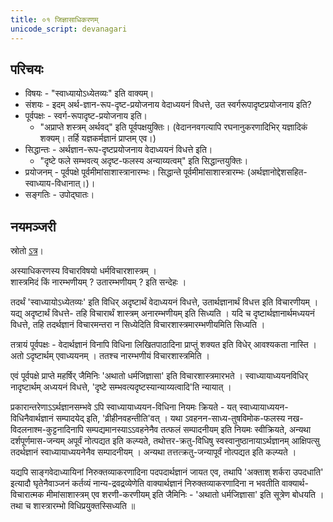 ```yaml
---
title: ०१ जिज्ञासाधिकरणम्
unicode_script: devanagari
---
```


## परिचयः
- विषयः - "स्वाध्यायोऽध्येतव्यः" इति वाक्यम्। 
- संशयः - इदम् अर्थ-ज्ञान-रूप-दृष्ट-प्रयोजनाय वेदाध्ययनं विधत्ते, उत स्वर्गरूपादृष्टप्रयोजनाय इति? 
- पूर्वपक्षः - स्वर्ग-रूपादृष्ट-प्रयोजनाय इति।
  - "अप्राप्ते शस्त्रम् अर्थवद्" इति पूर्वपक्षयुक्तिः। (वेदाननवगत्यापि रघनानुकरणादिभिर् यज्ञादिकं शक्यम्। तर्हि यज्ञकर्मज्ञानं प्राप्तम् एव।)
- सिद्धान्तः - अर्थज्ञान-रूप-दृष्टप्रयोजनाय वेदाध्ययनं विधत्ते इति।
  - "दृष्टे फले सम्भवत्य् अदृष्ट-फलस्य अन्याय्यत्वम्" इति सिद्धान्तयुक्तिः।
- प्रयोजनम् - पूर्वपक्षे पूर्वमीमांसाशास्त्रानारम्भः। सिद्धान्ते पूर्वमीमांसाशास्त्रारम्भः (अर्थज्ञानोद्देशसहित-स्वाध्याय-विधानात्।)। 
- सङ्गतिः - उपोद्घातः।

## नयमञ्जरी
स्रोतो [ऽत्र](https://archive.org/details/mImAmsA-nyAya-manjarI-paTTAbhi-rAma-shAstrI/page/n19/mode/2up)।

अस्याधिकरणस्य विचारविषयो धर्मविचारशास्त्रम् ।  
शास्त्रमिदं किं नारम्भणीयम् ? उतारम्भणीयम् ? इति सन्देहः । 

तदर्थं 'स्वाध्यायोऽध्येतव्यः' इति विधिर् अदृष्टार्थं वेदाध्ययनं विधत्ते, उतार्थज्ञानार्थं विधत्त इति विचारणीयम् । यद्य् अदृष्टार्थं विधत्ते- तहि विचारार्थं शास्त्रम् अनारम्भणीयम् इति सिध्यति । यदि च दृष्टार्थज्ञानार्थमध्ययनं विधत्ते, तहि तदर्थज्ञानं विचारमन्तरा न सिध्येदिति विचारशास्त्रमारम्भणीयमिति सिध्यति । 

तत्रायं पूर्वपक्षः - वेदार्थज्ञानं विनापि विधिना लिखितपाठादिना प्राप्तुं शक्यत इति विधेर् आवश्यकता नास्ति । अतो ऽदृष्टार्थम् एवाध्ययनम् । ततश्च नारम्भणीयं विचारशास्त्रमिति । 

एवं पूर्वपक्षे प्राप्ते महर्षिर् जैमिनिः 'अथातो धर्मजिज्ञासा' इति विचारशास्त्रमारभते । स्वाध्यायाध्ययनविधिर् नादृष्टार्थम् अध्ययनं विधत्ते, 'दृष्टे सम्भवत्यदृष्टस्यान्याय्यत्वादि'ति न्यायात् । 

प्रकारान्तरेणाऽऽर्थज्ञानसम्भवे ऽपि स्वाध्यायाध्ययन-विधिना नियमः क्रियते - यत् स्वाध्यायाध्ययन-विधिनैवार्थज्ञानं सम्पादयेद् इति, 'व्रीहीनवहन्तीति'वत् । यथा ऽवहनन-साध्य-तुषविमोक-फलस्य नख-विदलनाश्म-कुट्टनादिनापि सम्पद्यमानस्याऽऽवहनेनैव तत्फलं सम्पादनीयम् इति नियमः स्वीक्रियते, अन्यथा दर्शपूर्णमास-जन्यम् अपूर्वं नोत्पद्यत इति कल्प्यते, तथोत्तर-क्रतु-विधिषु स्वस्वानुष्ठानायाऽर्थज्ञानम् आक्षिपत्सु तदर्थज्ञानं स्वाध्यायाध्ययनेनैव सम्पादनीयम् । अन्यथा तत्तत्क्रतु-जन्यापूर्वं नोत्पद्यत इति कल्प्यते । 

यद्यपि साङ्गवेदाध्यायिनां निरुक्तव्याकरणादिना पदपदार्थज्ञानं जायत एव, तथापि 'अक्ताश् शर्करा उपदधाति' इत्यादौ घृतेनैवाञ्जनं कर्तव्यं नान्य-द्रवद्रव्येणेति वाक्यार्थज्ञानं निरुक्तव्याकरणादिना न भवतीति वाक्यार्थ-विचारात्मक मीमांसाशास्त्रम् एव शरणी-करणीयम् इति जैमिनिः - 'अथातो धर्मजिज्ञासा' इति सूत्रेण बोधयति । तथा च शास्त्रारम्भो विधिप्रयुक्तस्सिध्यति ॥